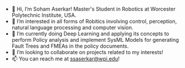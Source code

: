 - 👋 Hi, I’m Soham Aserkar! Master's Student in Robotics at Worcester Polytechnic Institute, USA.
- 👀 I’m interested in all forms of Robitics involving control, perception, natural language processing and computer vision.
- 🌱 I’m currently doing Deep Learning and applying its concepts to perform Policy analysis and implement SysML Models for generating Fault Trees and FMEAs in the policy documents.
- 💞️ I’m looking to collaborate on projects related to my interests!
- 📫 You can reach me at ssaserkar@wpi.edu!

<!---
ssaserkar/ssaserkar is a ✨ special ✨ repository because its `README.md` (this file) appears on your GitHub profile.
You can click the Preview link to take a look at your changes.
--->
